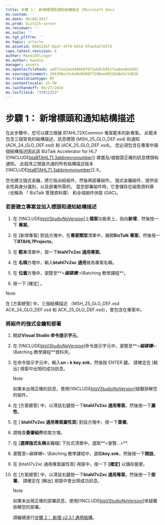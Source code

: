 ```yaml
---
title: 步驟 1： 新增標頭和通知結構描述 |Microsoft Docs
ms.custom: ''
ms.date: 06/08/2017
ms.prod: biztalk-server
ms.reviewer: ''
ms.suite: ''
ms.tgt_pltfrm: ''
ms.topic: article
ms.assetid: 808132bf-02e7-4ff4-b914-9fae5d27e5fd
caps.latest.revision: 8
author: MandiOhlinger
ms.author: mandia
manager: anneta
ms.openlocfilehash: ae0712e2ee4498b8f6f2eb8cb9527aa8ee8e4582
ms.sourcegitcommit: 266308ec5c6a9d8d80ff298ee6051b4843c5d626
ms.translationtype: MT
ms.contentlocale: zh-TW
ms.lasthandoff: 06/27/2018
ms.locfileid: "37011313"
---
```

# <a name="step-1-add-header-and-acknowledgment-schemas"></a>步驟 1： 新增標頭和通知結構描述
在此步驟中，您可以建立根據 BTAHL72XCommon 專案範本的新專案。 此範本包含三個常見的結構描述，訊息標頭 (MSH_25_GLO_DEF.xsd) 和通知 (ACK_24_GLO_DEF.xsd) 和 (ACK_25_GLO_DEF.xsd)。 您必須包含在專案中兩個結構描述因此該 BizTalk Accelerator for HL7 ([!INCLUDE[btaBTAHL71.3abbrevnonumber](../../includes/btabtahl71-3abbrevnonumber-md.md)]) 建置及/或驗證正確的訊息標頭和通知。 此程序之間是共通的所有結構描述版本[!INCLUDE[btaBTAHL71.3abbrevnonumber](../../includes/btabtahl71-3abbrevnonumber-md.md)]2.X。  
  
 您也建立強式金鑰，將它指派給組件，然後再部署組件。 強式金鑰組件，提供安全性與身分識別，以及部署所需的。 當您部署組件時，它會儲存在組態資料庫 （也稱為 「 BizTalk 管理資料庫） 和全域組件快取 (GAC)。  
  
### <a name="to-create-the-project-and-add-header-and-acknowledgment-schemas"></a>若要建立專案並加入標頭和通知結構描述  
  
1. 在 [!INCLUDE[btsVStudioNoVersion](../../includes/btsvstudionoversion-md.md)]上**檔案**功能表上，指向**新增**，然後按一下 **專案**。  
  
2. 在 [新增專案] 對話方塊中，在**專案類型**清單中，展開**BizTalk 專案**，然後按一下**BTAHL7Projects**。  
  
3. 在 **範本**清單中，按一下**btahl7v2xc 通用專案**。  
  
4. 在 **名稱**方塊中，輸入**btahl7v2xc 通用**做為專案名稱。  
  
5. 在 **位置**方塊中，瀏覽至**\<**<em>磁碟機</em>**:\>\Batching 教學課程**。  
  
6. 按一下 [確定] 。  
  
> [!NOTE]
>  在 [方案總管] 中，三個結構描述 （MSH_25_GLO_DEF.xsd ACK_24_GLO_DEF.xsd 和 ACK_25_GLO_DEF.xsd），會包含在專案中。  
  
### <a name="to-assign-a-strong-key-to-the-assembly-and-deploy"></a>將組件的強式金鑰和部署  
  
1. 開啟**Visual Studio 命令提示字元**。  
  
2. 在 [!INCLUDE[btsVStudioNoVersion](../../includes/btsvstudionoversion-md.md)]命令提示字元中，瀏覽至**\<**<em>磁碟機</em>**\>: \Batching 教學課程**資料夾。  
  
3. 在命令提示字元中，輸入**sn – k key.snk**，然後按 ENTER 鍵。 請確定在 [輸出] 視窗中出現的成功訊息。  
  
   > [!NOTE]
   >  如果未出現正確的訊息，使用[!INCLUDE[btsVStudioNoVersion](../../includes/btsvstudionoversion-md.md)]疑難排解您的組件。  
  
4. 在 [方案總管] 中，以滑鼠右鍵按一下**btahl7v2xc 通用專案**，然後按一下**屬性**。  
  
5. 在 [ **btahl7v2xc 通用專案屬性頁**] 對話方塊中，按一下**簽署**。  
  
6. 請檢查**簽署組件**核取方塊。  
  
7. 在 [**選擇強式名稱**金鑰檔] 下拉式清單中，選取**\<瀏覽...\>**.  
  
8. 瀏覽至\<*磁碟機*\>: \Batching 教學課程中，選取**key.snk**，然後按一下**開啟**。  
  
9. 在 [btahl7v2xc 通用專案屬性頁] 視窗中，按一下 **[確定]** 以儲存變更。  
  
10. 在 [方案總管] 中，以滑鼠右鍵按一下**btahl7v2xc 通用專案**，然後按一下**部署**。 請確定在 [輸出] 視窗中會出現成功訊息。  
  
    > [!NOTE]
    >  如果未出現正確的部署訊息，使用[!INCLUDE[btsVStudioNoVersion](../../includes/btsvstudionoversion-md.md)]來疑難排解您的部署。  
  
    請繼續進行[步驟 2： 新增 v2.3.1 通用結構](../../adapters-and-accelerators/accelerator-hl7/step-2-add-common-schemas-for-v2-3-1.md)。